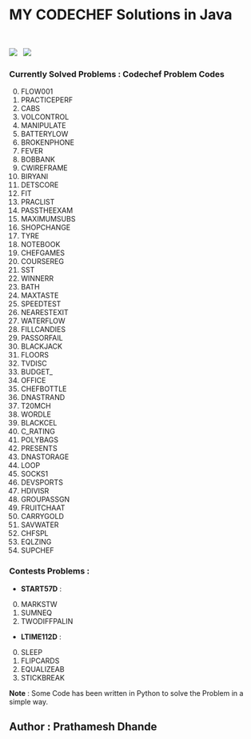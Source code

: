 # MY CODECHEF Solutions in Java
</br>

![](https://img.shields.io/badge/Language-Java_17.0.04-blue?style=flat-square&logo=java) &nbsp;
![](https://img.shields.io/badge/IDE-Eclipse_2022_06-darkgreen?style=flat-square&logo=eclipse) 



### Currently Solved Problems : Codechef Problem Codes 
0. FLOW001
1. PRACTICEPERF
2. CABS
3. VOLCONTROL
4. MANIPULATE
5. BATTERYLOW
6. BROKENPHONE
7. FEVER
8. BOBBANK
9. CWIREFRAME
10. BIRYANI
11. DETSCORE
12. FIT
13. PRACLIST
14. PASSTHEEXAM
15. MAXIMUMSUBS
16. SHOPCHANGE
17. TYRE
18. NOTEBOOK
19. CHEFGAMES
20. COURSEREG
21. SST
22. WINNERR
23. BATH
24. MAXTASTE
25. SPEEDTEST
26. NEARESTEXIT
27. WATERFLOW
28. FILLCANDIES
29. PASSORFAIL
30. BLACKJACK
31. FLOORS
32. TVDISC
33. BUDGET_
34. OFFICE
35. CHEFBOTTLE
36. DNASTRAND
37. T20MCH
38. WORDLE
39. BLACKCEL
40. C_RATING
41. POLYBAGS
42. PRESENTS
43. DNASTORAGE
44. LOOP
45. SOCKS1
46. DEVSPORTS
47. HDIVISR
48. GROUPASSGN
49. FRUITCHAAT
50. CARRYGOLD
51. SAVWATER
52. CHFSPL
53. EQLZING
54. SUPCHEF

### Contests Problems :
- **START57D** :
0. MARKSTW
1. SUMNEQ
2. TWODIFFPALIN
- **LTIME112D** :
0. SLEEP
1. FLIPCARDS
2. EQUALIZEAB
3. STICKBREAK



**Note** : Some Code has been written in Python to solve the Problem in a simple way.</br> 

## Author : Prathamesh Dhande